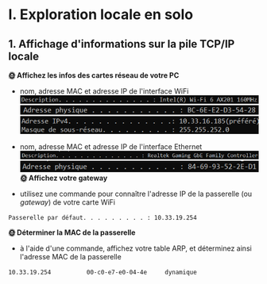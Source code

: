 # I. Exploration locale en solo
## 1. Affichage d'informations sur la pile TCP/IP locale
**🌞 Affichez les infos des cartes réseau de votre PC**
- nom, adresse MAC et adresse IP de l'interface WiFi
![NameWifi](./pics/NameWifi.png)
![MacWifi](./pics/MacWifi.png)
![AdressWifi](./pics/adresseIPWifi.png)
- nom, adresse MAC et adresse IP de l'interface Ethernet
![NameEther](./pics/NameEther.png)
![MacEther](./pics/MacEthernet.png)
**🌞 Affichez votre gateway**

- utilisez une commande pour connaître l'adresse IP de la passerelle (ou *gateway*) de votre carte WiFi
```
Passerelle par défaut. . . . . . . . . : 10.33.19.254
```
**🌞 Déterminer la MAC de la passerelle**

- à l'aide d'une commande, affichez votre table ARP, et déterminez ainsi l'adresse MAC de la passerelle
```
10.33.19.254          00-c0-e7-e0-04-4e     dynamique
```

